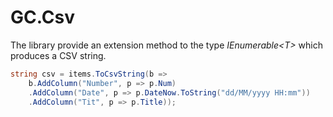 # GC.Csv

The library provide an extension method to the type _IEnumerable\<T\>_ which produces a CSV string.

```cs
string csv = items.ToCsvString(b =>
    b.AddColumn("Number", p => p.Num)
    .AddColumn("Date", p => p.DateNow.ToString("dd/MM/yyyy HH:mm"))
    .AddColumn("Tit", p => p.Title));

```
